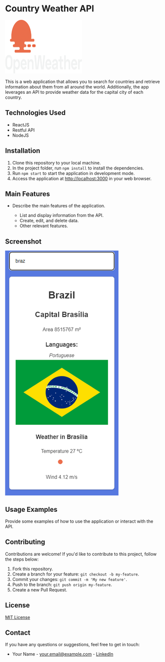 <h1>Country Weather API</h1>

<img src="/logo_white_cropped.png" alt="Project Logo" width="250" height="175">

<p>This is a web application that allows you to search for countries and retrieve information about them from all around the world. Additionally, the app leverages an API to provide weather data for the capital city of each country.</p>

<h2>Technologies Used</h2>
<ul>
  <li>ReactJS</li>
  <li>Restful API</li>
  <li>NodeJS</li>
</ul>

<h2>Installation</h2>
<ol>
  <li>Clone this repository to your local machine.</li>
  <li>In the project folder, run <code>npm install</code> to install the dependencies.</li>
  <li>Run <code>npm start</code> to start the application in development mode.</li>
  <li>Access the application at <a href="http://localhost:3000">http://localhost:3000</a> in your web browser.</li>
</ol>

<h2>Main Features</h2>
<ul>
  <li>Describe the main features of the application.</li>
  <ul>
    <li>List and display information from the API.</li>
    <li>Create, edit, and delete data.</li>
    <li>Other relevant features.</li>
  </ul>
</ul>

<h2>Screenshot</h2>
<img src="/weather api.png" alt="app">

<h2>Usage Examples</h2>
<p>Provide some examples of how to use the application or interact with the API.</p>

<h2>Contributing</h2>
<p>Contributions are welcome! If you'd like to contribute to this project, follow the steps below:</p>
<ol>
  <li>Fork this repository.</li>
  <li>Create a branch for your feature: <code>git checkout -b my-feature</code>.</li>
  <li>Commit your changes: <code>git commit -m 'My new feature'</code>.</li>
  <li>Push to the branch: <code>git push origin my-feature</code>.</li>
  <li>Create a new Pull Request.</li>
</ol>

<h2>License</h2>
<p><a href="LICENSE">MIT License</a></p>

<h2>Contact</h2>
<p>If you have any questions or suggestions, feel free to get in touch:</p>
<ul>
  <li>Your Name - <a href="mailto:eduardoandrelange@gmail.com">your.email@example.com</a> - <a href="https://www.linkedin.com/in/eduardolange/">LinkedIn</a></li>
</ul>
